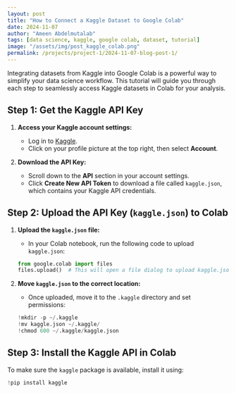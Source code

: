```yaml
---
layout: post
title: "How to Connect a Kaggle Dataset to Google Colab"
date: 2024-11-07
author: "Ameen Abdelmutalab"
tags: [data science, kaggle, google colab, dataset, tutorial]
image: "/assets/img/post_kaggle_colab.png"
permalink: /projects/project-1/2024-11-07-blog-post-1/
---
```


Integrating datasets from Kaggle into Google Colab is a powerful way to simplify your data science workflow. This tutorial will guide you through each step to seamlessly access Kaggle datasets in Colab for your analysis.

## Step 1: Get the Kaggle API Key

1. **Access your Kaggle account settings:**
   - Log in to [Kaggle](https://www.kaggle.com/).
   - Click on your profile picture at the top right, then select **Account**.

2. **Download the API Key:**
   - Scroll down to the **API** section in your account settings.
   - Click **Create New API Token** to download a file called `kaggle.json`, which contains your Kaggle API credentials.

## Step 2: Upload the API Key (`kaggle.json`) to Colab

1. **Upload the `kaggle.json` file:**
   - In your Colab notebook, run the following code to upload `kaggle.json`:

    ```python
    from google.colab import files
    files.upload()  # This will open a file dialog to upload kaggle.json
    ```

2. **Move `kaggle.json` to the correct location:**
   - Once uploaded, move it to the `.kaggle` directory and set permissions:

    ```python
    !mkdir -p ~/.kaggle
    !mv kaggle.json ~/.kaggle/
    !chmod 600 ~/.kaggle/kaggle.json
    ```

## Step 3: Install the Kaggle API in Colab

To make sure the `kaggle` package is available, install it using:

```python
!pip install kaggle
